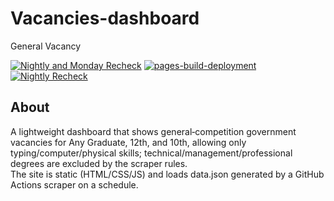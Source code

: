 # Vacancies-dashboard
General Vacancy

[![Nightly and Monday Recheck](https://github.com/BreadPitttt/Vacancies-dashboard/actions/workflows/update.yml/badge.svg?branch=main)](https://github.com/BreadPitttt/Vacancies-dashboard/actions/workflows/update.yml)
[![pages-build-deployment](https://github.com/BreadPitttt/Vacancies-dashboard/actions/workflows/pages/pages-build-deployment/badge.svg?branch=main)](https://github.com/BreadPitttt/Vacancies-dashboard/actions/workflows/pages/pages-build-deployment)
[![Nightly Recheck](https://github.com/BreadPitttt/Vacancies-dashboard/actions/workflows/update.yml/badge.svg)](https://github.com/BreadPitttt/Vacancies-dashboard/actions/workflows/update.yml)

## About
A lightweight dashboard that shows general‑competition government vacancies for Any Graduate, 12th, and 10th, allowing only typing/computer/physical skills; technical/management/professional degrees are excluded by the scraper rules.  
The site is static (HTML/CSS/JS) and loads data.json generated by a GitHub Actions scraper on a schedule.

